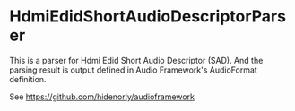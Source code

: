 # HdmiEdidShortAudioDescriptorParser

This is a parser for Hdmi Edid Short Audio Descriptor (SAD).
And the parsing result is output defined in Audio Framework's AudioFormat definition.

See https://github.com/hidenorly/audioframework

